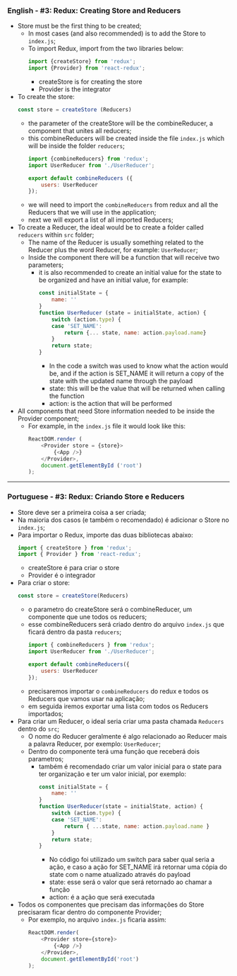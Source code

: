 ### English - #3: Redux: Creating Store and Reducers
- Store must be the first thing to be created;
    - In most cases (and also recommended) is to add the Store to `index.js`;
    - To import Redux, import from the two libraries below:
        ``` js
        import {createStore} from 'redux';
        import {Provider} from 'react-redux';
        ```
        - createStore is for creating the store
        - Provider is the integrator
- To create the store:
    ```js
    const store = createStore (Reducers)
    ```
    - the parameter of the createStore will be the combineReducer, a component that unites all reducers;
    - this combineReducers will be created inside the file `index.js` which will be inside the folder `reducers`;
        ```js
        import {combineReducers} from 'redux';
        import UserReducer from './UserReducer';

        export default combineReducers ({
            users: UserReducer
        });
        ```
    - we will need to import the `combineReducers` from redux and all the Reducers that we will use in the application;
    - next we will export a list of all imported Reducers;
- To create a Reducer, the ideal would be to create a folder called `reducers` within `src` folder;
    - The name of the Reducer is usually something related to the Reducer plus the word Reducer, for example: `UserReducer`;
    - Inside the component there will be a function that will receive two parameters;
        - it is also recommended to create an initial value for the state to be organized and have an initial value, for example:
            ```js
            const initialState = {
                name: ''
            }
            function UserReducer (state = initialState, action) {
                switch (action.type) {
                case 'SET_NAME':
                    return {... state, name: action.payload.name}
                }
                return state;
            }
            ```
            - In the code a switch was used to know what the action would be, and if the action is SET_NAME it will return a copy of the state with the updated name through the payload
            - state: this will be the value that will be returned when calling the function
            - action: is the action that will be performed
- All components that need Store information needed to be inside the Provider component;
    - For example, in the `index.js` file it would look like this:
        ```js
        ReactDOM.render (
            <Provider store = {store}>
                {<App />}
            </Provider>,
            document.getElementById ('root')
        );
        ```

***

### Portuguese - #3: Redux: Criando Store e Reducers
 - Store deve ser a primeira coisa a ser criada;
 - Na maioria dos casos (e também o recomendado) é adicionar o Store no `index.js`;
 - Para importar o Redux, importe das duas bibliotecas abaixo:
    ```js
    import { createStore } from 'redux';
    import { Provider } from 'react-redux';
    ```
    - createStore é para criar o store
    - Provider é o integrador
- Para criar o store:
    ```js
    const store = createStore(Reducers)
    ```
    - o parametro do createStore será o combineReducer, um componente que une todos os reducers;
    - esse combineReducers será criado dentro do arquivo `index.js` que ficará dentro da pasta `reducers`;
        ```js
        import { combineReducers } from 'redux';
        import UserReducer from './UserReducer';

        export default combineReducers({
            users: UserReducer
        });
        ```
    - precisaremos importar o `combineReducers` do redux e todos os Reducers que vamos usar na aplicação;
    - em seguida iremos exportar uma lista com todos os Reducers importados;
- Para criar um Reducer, o ideal seria criar uma pasta chamada `Reducers` dentro do `src`;
    - O nome do Reducer geralmente é algo relacionado ao Reducer mais a palavra Reducer, por exemplo: `UserReducer`;
    - Dentro do componente terá uma função que receberá dois parametros;
        - também é recomendado criar um valor inicial para o state para ter organização e ter um valor inicial, por exemplo:
            ```js
            const initialState = {
                name: ''
            }
            function UserReducer(state = initialState, action) {
                switch (action.type) {
                case 'SET_NAME':
                    return { ...state, name: action.payload.name }
                }
                return state;
            }
            ```
            - No código foi utilizado um switch para saber qual seria a ação, e caso a ação for SET_NAME irá retornar uma cópia do state com o name atualizado através do payload
            - state: esse será o valor que será retornado ao chamar a função
            - action: é a ação que será executada
- Todos os componentes que precisam das informações do Store precisaram ficar dentro do componente Provider;
    - Por exemplo, no arquivo `index.js` ficaria assim:
        ```js
        ReactDOM.render(
            <Provider store={store}>
                {<App />}
            </Provider>,
            document.getElementById('root')
        );
        ```
